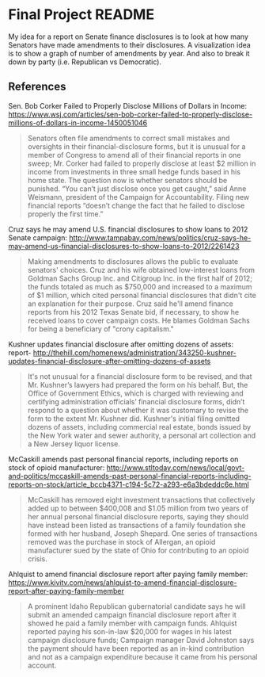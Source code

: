 # Final Project README

My idea for a report on Senate finance disclosures is to look at how many Senators have made amendments to their disclosures. A visualization idea is to show a graph of number of amendments by year. And also to break it down by party (i.e. Republican vs Democratic).

## References

Sen. Bob Corker Failed to Properly Disclose Millions of Dollars in Income: https://www.wsj.com/articles/sen-bob-corker-failed-to-properly-disclose-millions-of-dollars-in-income-1450051046

> Senators often file amendments to correct small mistakes and oversights in their financial-disclosure forms, but it is unusual for a member of Congress to amend all of their financial reports in one sweep; Mr. Corker had failed to properly disclose at least $2 million in income from investments in three small hedge funds based in his home state. The question now is whether senators should be punished. “You can’t just disclose once you get caught,” said Anne Weismann, president of the Campaign for Accountability. Filing new financial reports “doesn’t change the fact that he failed to disclose properly the first time.”

Cruz says he may amend U.S. financial disclosures to show loans to 2012 Senate campaign: http://www.tampabay.com/news/politics/cruz-says-he-may-amend-us-financial-disclosures-to-show-loans-to-2012/2261423

> Making amendments to disclosures allows the public to evaluate senators' choices. Cruz and his wife obtained low-interest loans from Goldman Sachs Group Inc. and Citigroup Inc. in the first half of 2012; the funds totaled as much as $750,000 and increased to a maximum of $1 million, which cited personal financial disclosures that didn't cite an explanation for their purpose. Cruz said he'll amend finance reports from his 2012 Texas Senate bid, if necessary, to show he received loans to cover campaign costs. He blames Goldman Sachs for being a beneficiary of "crony capitalism."

Kushner updates financial disclosure after omitting dozens of assets: report- http://thehill.com/homenews/administration/343250-kushner-updates-financial-disclosure-after-omitting-dozens-of-assets

> It's not unusual for a financial disclosure form to be revised, and that Mr. Kushner’s lawyers had prepared the form on his behalf. But, the Office of Government Ethics, which is charged with reviewing and certifying administration officials’ financial disclosure forms, didn’t respond to a question about whether it was customary to revise the form to the extent Mr. Kushner did. Kushner's initial filing omitted dozens of assets, including commercial real estate, bonds issued by the New York water and sewer authority, a personal art collection and a New Jersey liquor license.

McCaskill amends past personal financial reports, including reports on stock of opioid manufacturer: http://www.stltoday.com/news/local/govt-and-politics/mccaskill-amends-past-personal-financial-reports-including-reports-on-stock/article_bccb4371-c194-5c72-a293-e6a3bdeddc6e.html

> McCaskill has removed eight investment transactions that collectively added up to between $400,008 and $1.05 million from two years of her annual personal financial disclosure reports, saying they should have instead been listed as transactions of a family foundation she formed with her husband, Joseph Shepard. One series of transactions removed was the purchase in stock of Allergan, an opioid manufacturer sued by the state of Ohio for contributing to an opioid crisis.

Ahlquist to amend financial disclosure report after paying family member: https://www.kivitv.com/news/ahlquist-to-amend-financial-disclosure-report-after-paying-family-member

> A prominent Idaho Republican gubernatorial candidate says he will submit an amended campaign financial disclosure report after it showed he paid a family member with campaign funds. Ahlquist reported paying his son-in-law $20,000 for wages in his latest campaign disclosure funds; Campaign manager David Johnston says the payment should have been reported as an in-kind contribution and not as a campaign expenditure because it came from his personal account.


